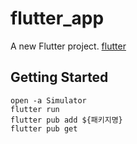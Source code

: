 # flutter_app

A new Flutter project.
[flutter](https://flutter-ko.dev/docs/get-started/install)

## Getting Started

`open -a Simulator`  
`flutter run`  
`flutter pub add ${패키지명}`  
`flutter pub get`
